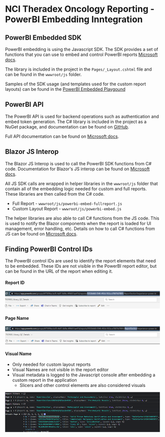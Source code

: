 # NCI Theradex Oncology Reporting - PowerBI Embedding Inntegration

## PowerBI Embedded SDK
PowerBI embedding is using the Javascript SDK.  The SDK provides a set of functions that you can use to embed and control PowerBI reports [Microsoft docs](https://learn.microsoft.com/en-us/javascript/api/overview/powerbi/).

The library is included in the project in the `Pages/_Layout.cshtml` file and can be found in the `wwwroot/js` folder.

Samples of the SDK usage (and templates used for the custom report layouts) can be found in the [PowerBI Embedded Playgound](https://playground.powerbi.com/en-us/)

## PowerBI API
The PowerBI API is used for backend operations such as authentication and embed token generation. The C# library is included in the project as a NuGet package, and documentation can be found on [GitHub](https://github.com/MicrosoftPowerBI-CSharp).

Full API documentation can be found on [Microsoft docs](https://docs.microsoft.com/en-us/rest/api/power-bi/).

## Blazor JS Interop 
The Blazor JS Interop is used to call the PowerBI SDK functions from C# code. Documentation for Blazor's JS interop can be found on [Microsoft docs](https://learn.microsoft.com/en-us/aspnet/core/blazor/javascript-interoperability/?view=aspnetcore-6.0).

All JS SDK calls are wrapped in helper libraries in the `wwwroot/js` folder that contain all of the embedding logic needed for custom and full reports. These libraries are then called from the C# code.

- Full Report - `wwwroot/js/powerbi-embed-fullreport.js`
- Custom Layout Report - `wwwroot/js/powerbi-embed.js`

The helper libraries are also able to call C# functions from the JS code. This is used to notify the Blazor components when the report is loaded for UI management, error handling, etc. Details on how to call C# functions from JS can be found on [Microsoft docs](https://docs.microsoft.com/en-us/aspnet/core/blazor/call-dotnet-from-javascript?view=aspnetcore-6.0).

## Finding PowerBI Control IDs
The PowerBI control IDs are used to identify the report elements that need to be embedded. These IDs are not visible in the PowerBI report editor, but can be found in the URL of the report when editing it.

#### Report ID
![Report ID](./media/pbi-report-id.png)

#### Page Name
![Page Name](./media/pbi-page-name.png)

#### Visual Name
- Only needed for custom layout reports
- Visual Names are not visible in the report editor
- Visual metadata is logged to the Javascript console after embedding a custom report in the application
    - Slicers and other control elements are also considered visuals

![Visual Name](./media/pbi-visual-name.png)
